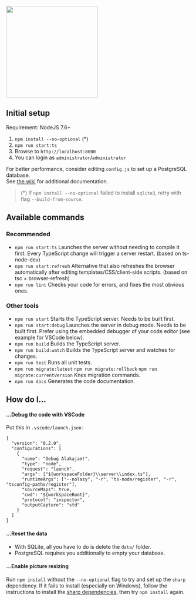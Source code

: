 <img src="https://raw.githubusercontent.com/mkalam-alami/alakajam/master/static/images/logo.png" width="250" />

## Initial setup

Requirement: NodeJS 7.6+

1. `npm install --no-optional` (*)
2. `npm run start:ts`
3. Browse to `http://localhost:8000`
4. You can login as `administrator`/`administrator`

For better performance, consider editing `config.js` to set up a PostgreSQL database.  
See [the wiki](https://github.com/alakajam-team/alakajam/wiki) for additional documentation.

> (*) If `npm install --no-optional` failed to install `sqlite3`, retry with flag `--build-from-source`.

## Available commands

### Recommended

* `npm run start:ts` Launches the server without needing to compile it first. Every TypeScript change will trigger a server restart. (based on ts-node-dev)
* `npm run start:refresh` Alternative that also refreshes the browser automatically after editing templates/CSS/client-side scripts. (based on tsc + browser-refresh)
* `npm run lint` Checks your code for errors, and fixes the most obvious ones.

### Other tools

* `npm run start` Starts the TypeScript server. Needs to be built first.
* `npm run start:debug` Launches the server in debug mode. Needs to be built first. Prefer using the embedded debugger of your code editor (see example for VSCode below).
* `npm run build` Builds the TypeScript server.
* `npm run build:watch` Builds the TypeScript server and watches for changes.
* `npm run test` Runs all unit tests.
* `npm run migrate:latest` `npm run migrate:rollback` `npm run migrate:currentVersion` Knex migration commands.
* `npm run docs` Generates the code documentation.

## How do I...

#### ...Debug the code with VSCode

Put this in `.vscode/launch.json`:

```
{
  "version": "0.2.0",
  "configurations": [
    {
      "name": "Debug Alakajam!",
      "type": "node",
      "request": "launch",
      "args": ["${workspaceFolder}\\server\\index.ts"],
      "runtimeArgs": ["--nolazy", "-r", "ts-node/register", "-r", "tsconfig-paths/register"],
      "sourceMaps": true,
      "cwd": "${workspaceRoot}",
      "protocol": "inspector",
      "outputCapture": "std"
    }
  ]
}
```

#### ...Reset the data

* With SQLite, all you have to do is delete the `data/` folder.
* PostgreSQL requires you additionally to empty your database.

#### ...Enable picture resizing

Run `npm install` without the `--no-optional` flag to try and set up the `sharp` dependency. If it fails to install (especially on Windows), follow the instructions to install the [sharp dependencies](http://sharp.dimens.io/en/stable/install/), then try `npm install` again.
